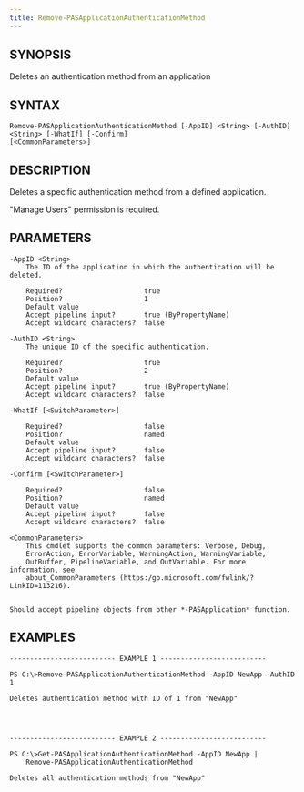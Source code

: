 ```yaml
---
title: Remove-PASApplicationAuthenticationMethod
---
```


## SYNOPSIS

Deletes an authentication method from an application

## SYNTAX

    Remove-PASApplicationAuthenticationMethod [-AppID] <String> [-AuthID] <String> [-WhatIf] [-Confirm]
    [<CommonParameters>]

## DESCRIPTION

Deletes a specific authentication method from a defined application.

"Manage Users" permission is required.

## PARAMETERS

    -AppID <String>
        The ID of the application in which the authentication will be deleted.

        Required?                    true
        Position?                    1
        Default value
        Accept pipeline input?       true (ByPropertyName)
        Accept wildcard characters?  false

    -AuthID <String>
        The unique ID of the specific authentication.

        Required?                    true
        Position?                    2
        Default value
        Accept pipeline input?       true (ByPropertyName)
        Accept wildcard characters?  false

    -WhatIf [<SwitchParameter>]

        Required?                    false
        Position?                    named
        Default value
        Accept pipeline input?       false
        Accept wildcard characters?  false

    -Confirm [<SwitchParameter>]

        Required?                    false
        Position?                    named
        Default value
        Accept pipeline input?       false
        Accept wildcard characters?  false

    <CommonParameters>
        This cmdlet supports the common parameters: Verbose, Debug,
        ErrorAction, ErrorVariable, WarningAction, WarningVariable,
        OutBuffer, PipelineVariable, and OutVariable. For more information, see
        about_CommonParameters (https:/go.microsoft.com/fwlink/?LinkID=113216).


    Should accept pipeline objects from other *-PASApplication* function.

## EXAMPLES

    -------------------------- EXAMPLE 1 --------------------------

    PS C:\>Remove-PASApplicationAuthenticationMethod -AppID NewApp -AuthID 1

    Deletes authentication method with ID of 1 from "NewApp"




    -------------------------- EXAMPLE 2 --------------------------

    PS C:\>Get-PASApplicationAuthenticationMethod -AppID NewApp |
        Remove-PASApplicationAuthenticationMethod

    Deletes all authentication methods from "NewApp"
